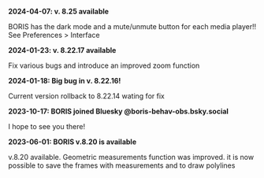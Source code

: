 **2024-04-07: v. 8.25 available**

BORIS has the dark mode and a mute/unmute button for each media player!! See Preferences > Interface

**2024-01-23: v. 8.22.17 available**

Fix various bugs and introduce an improved zoom function

**2024-01-18: Big bug in v. 8.22.16!**

Current version rollback to 8.22.14 wating for fix

**2023-10-17: BORIS joined Bluesky @boris-behav-obs.bsky.social**

I hope to see you there!

**2023-06-01: BORIS v.8.20 is available**

v.8.20 available. Geometric measurements function was improved. it is now possible to save the frames with measurements and to draw polylines


